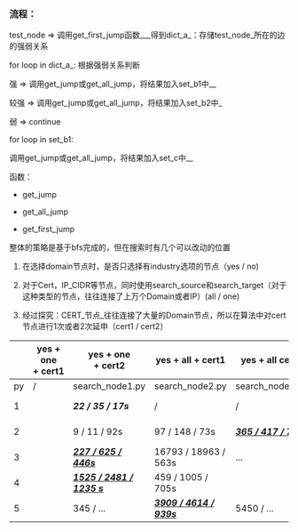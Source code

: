 ### 流程：

test_node => 调用get_first_jump函数___得到dict_a_：存储test_node_所在的边的强弱关系

for loop in dict_a_: 根据强弱关系判断

 强 => 调用get_jump或get_all_jump，将结果加入set_b1中__

 较强 => 调用get_jump或get_all_jump，将结果加入set_b2中_

 弱 => continue

for loop in set_b1:

 调用get_jump或get_all_jump，将结果加入set_c中__

函数：

- get_jump
  
- get_all_jump
  
- get_first_jump
  

整体的策略是基于bfs完成的，但在搜索时有几个可以改动的位置

1. 在选择domain节点时，是否只选择有industry选项的节点（yes / no)
  
2. 对于Cert，IP_CIDR等节点，同时使用search_source和search_target（对于这种类型的节点，往往连接了上万个Domain或者IP）(all / one)
  
3. 经过探究：CERT_节点_往往连接了大量的Domain节点，所以在算法中对cert节点进行1次或者2次延申（cert1 / cert2）
  

|     | yes + one + cert1 | yes + one + cert2 | yes + all + cert1 | yes + all cert2 | no + one + cert1 | no + one + cert2 | EXPECT |
| --- | --- | --- | --- | --- | --- | --- | --- |
| py  | /   | search_node1.py | search_node2.py | search_node3.py | search_node4.py | search_node5.py |     |
| 1   |     | ***22 / 35 / 17s*** | /   | /   | ***<u>67 / 150 / 35s</u>*** | /   | 0~400 0~800 |
| 2   |     | 9 / 11 / 92s | 97 / 148 / 73s | ***<u>365 / 417 / 72s</u>*** | ***<u>223 / 1958 / 225s</u>*** |   844 / 3188 / 186s  | 400~800  800~1600 |
| 3   |     | ***<u>227 / 625 / 446s</u>*** | 16793 / 18963 / 563s | ... | 12312 / 21669 / 975s |     | 400~800 800~1600 |
| 4   |     | <u>***1525 / 2481 / 1235 s***</u> | 459 / 1005 / 705s |     |     |     | 800~3000 1600~6000 |
| 5   |     | 345 / ... | *<u>**3909 / 4614 / 939s**</u>* | 5450 / ... | 10865 / ... |     | 800~3000 1600~6000 |
